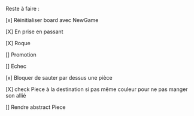 Reste à faire :

[x] Réinitialiser board avec NewGame

[X] En prise en passant

[X] Roque 

[] Promotion

[] Echec

[x] Bloquer de sauter par dessus une pièce 

[X] check Piece à la destination si pas même couleur pour ne pas manger son allié

[] Rendre abstract Piece
